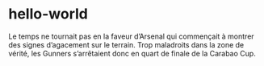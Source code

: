 # hello-world
 Le temps ne tournait pas en la faveur d’Arsenal qui commençait à montrer des signes d’agacement sur le terrain. Trop maladroits dans la zone de vérité, les Gunners s’arrêtaient donc en quart de finale de la Carabao Cup.
